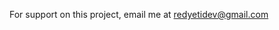 For support on this project, email me at [redyetidev@gmail.com](mailto:redyetidev@gmail.com?subject=blooket.js)
